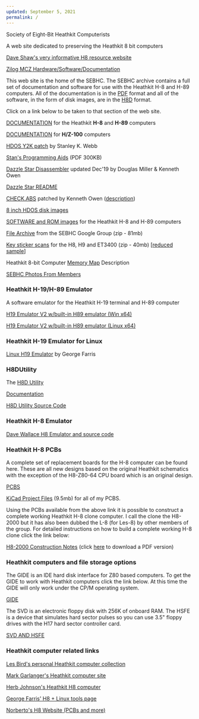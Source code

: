 ```yaml
---
updated: September 5, 2021
permalink: /
---
```


Society of Eight-Bit Heathkit Computerists

A web site dedicated to preserving the Heathkit 8 bit computers

[Dave Shaw's very informative H8 resource website](https://sebhc.github.io/sebhc/Project8080Intro.html)

[Zilog MCZ Hardware/Software/Documentation](https://github.com/sebhc/sebhc/blob/master/mcz/readme.md)

This web site is the home of the SEBHC. The SEBHC archive contains a full set of documentation and software for use with the Heathkit H-8 and H-89 computers. All of the documentation is in the [PDF](href="http://get.adobe.com/reader/?promoid=BUIGO) format and all of the software, in the form of disk images, are in the [H8D](https://sebhc.github.io/sebhc/h8d.html) format.

Click on a link below to be taken to that section of the web site.

[DOCUMENTATION](https://sebhc.github.io/sebhc-markdown/documentation) for the Heathkit **H-8** and **H-89** computers

[DOCUMENTATION](https://sebhc.github.io/sebhc-markdown/documentation#hz-100) for **H/Z-100** computers

[HDOS Y2K patch](https://sebhc.github.io/sebhc/documentation/software/supplemental/HDOS_2.0_System_Y2K_Date_Patch.pdf) by Stanley K. Webb

[Stan's Programming Aids](https://sebhc.github.io/sebhc/documentation/supplemental/Stans_Programming_Aids.pdf) (PDF 300KB)

[Dazzle Star Disassembler](https://sebhc.github.io/sebhc/software/DZ/DazzleStar.zip) updated Dec'19 by Douglas Miller & Kenneth Owen

[Dazzle Star README](https://sebhc.github.io/sebhc/software/DZ/DZREADME.TXT)

[CHECK.ABS](https://sebhc.github.io/sebhc/software/CheckAbs/checkabs.zip) patched by Kenneth Owen ([description](https://sebhc.github.io/sebhc/software/CheckAbs/CheckComments.txt))

[8 inch HDOS disk images](https://github.com/sebhc/sebhc/tree/master/diskimages)

[SOFTWARE and ROM images](https://sebhc.github.io/sebhc/software.html) for the Heathkit H-8 and H-89 computers

[File Archive](https://sebhc.github.io/sebhc/archive/sebhc-files.zip) from the SEBHC Google Group (zip - 81mb)

[Key sticker scans](https://sebhc.github.io/sebhc/archive/Heathkit-KeyStickers.zip) for the H8, H9 and ET3400 (zip - 40mb) [[reduced sample](https://sebhc.github.io/sebhc/archive/H8_Sticker.jpg)]

Heathkit 8-bit Computer [Memory Map](https://sebhc.github.io/sebhc/memorymap.html) Description

[SEBHC Photos From Members](https://sebhc.github.io/sebhc/memberphotos.html)


### Heathkit H-19/H-89 Emulator

A software emulator for the Heathkit H-19 terminal and H-89 computer

[H19 Emulator V2 w/built-in H89 emulator (Win x64)](https://drive.google.com/file/d/1YX8RkTjk5FoRBjb042UCOVTpVowaDEUS/view?usp=sharing)

[H19 Emulator V2 w/built-in H89 emulator (Linux x64)](https://drive.google.com/file/d/1h3z85AhV4UQaVv7SxAS1h_maQks-7-NL/view?usp=sharing)

### Heathkit H-19 Emulator for Linux

[Linux H19 Emulator](http://h8.cowlug.org/h19term.php) by George Farris

### H8DUtility

The [H8D Utility](https://sebhc.github.io/sebhc/software/Utilities/H8DUtility.zip)

[Documentation](https://sebhc.github.io/sebhc/software/Utilities/H8DUtility.html)

[H8D Utility Source Code](https://sebhc.github.io/sebhc/software/Utilities/H8DUtilitySrc.zip)

### Heathkit H-8 Emulator

[Dave Wallace H8 Emulator and source code](http://davidwallace2000.home.comcast.net/~davidwallace2000/h8/The_Heathkit_H8_Digital_Computer.htm)


### Heathkit H-8 PCBs

A complete set of replacement boards for the H-8 computer can be found here. These are all new designs based on the original Heathkit schematics with the exception of the H8-Z80-64 CPU board which is an original design.

[PCBS](https://sebhc.github.io/sebhc/pcbs/pcbs.html)

[KiCad Project Files](https://sebhc.github.io/sebhc/pcbs/LesBird_KiCad_Projects.zip) (9.5mb) for all of my PCBS.

Using the PCBs available from the above link it is possible to construct a complete working Heathkit H-8 clone computer. I call the clone the H8-2000 but it has also been dubbed the L-8 (for Les-8) by other members of the group. For detailed instructions on how to build a complete working H-8 clone click the link below:

[H8-2000 Construction Notes](https://sebhc.github.io/sebhc/pcbs/H8-2000_Construction.html) (click [here](https://sebhc.github.io/sebhc/pcbs/H8-2000_Construction.pdf) to download a PDF version)


### Heathkit computers and file storage options

The GIDE is an IDE hard disk interface for Z80 based computers. To get the GIDE to work with Heathkit computers click the link below. At this time the GIDE will only work under the CP/M operating system.

[GIDE](https://sebhc.github.io/sebhc/HeathkitGIDE.html)

The SVD is an electronic floppy disk with 256K of onboard RAM. The HSFE is a device that simulates hard sector pulses so you can use 3.5" floppy drives with the H17 hard sector controller card.

[SVD AND HSFE](https://sebhc.github.io/sebhc/storage/storage.html)

### Heathkit computer related links

[Les Bird's personal Heathkit computer collection](https://sebhc.github.io/sebhc/HeathkitCollection.html)

[Mark Garlanger's Heathkit computer site](http://heathkit.garlanger.com/)

[Herb Johnson's Heathkit H8 computer](http://www.retrotechnology.com/herbs_stuff/h8.html)

[George Farris' H8 + Linux tools page](http://h8.cowlug.org/)

[Norberto's H8 Website (PCBs and more)](http://koyado.com/Heathkit/Welcome.html)
